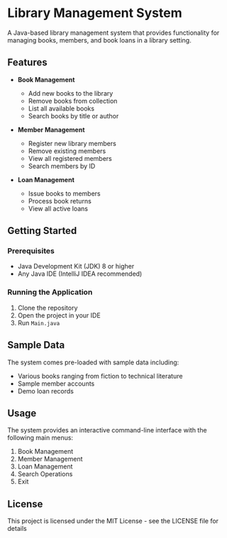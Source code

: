 # Library Management System

A Java-based library management system that provides functionality for managing books, members, and book loans in a library setting.

## Features

- **Book Management**
  - Add new books to the library
  - Remove books from collection
  - List all available books
  - Search books by title or author

- **Member Management**
  - Register new library members
  - Remove existing members
  - View all registered members
  - Search members by ID

- **Loan Management**
  - Issue books to members
  - Process book returns
  - View all active loans

## Getting Started

### Prerequisites
- Java Development Kit (JDK) 8 or higher
- Any Java IDE (IntelliJ IDEA recommended)

### Running the Application
1. Clone the repository
2. Open the project in your IDE
3. Run `Main.java`

## Sample Data

The system comes pre-loaded with sample data including:
- Various books ranging from fiction to technical literature
- Sample member accounts
- Demo loan records

## Usage

The system provides an interactive command-line interface with the following main menus:
1. Book Management
2. Member Management
3. Loan Management
4. Search Operations
5. Exit

## License

This project is licensed under the MIT License - see the LICENSE file for details
